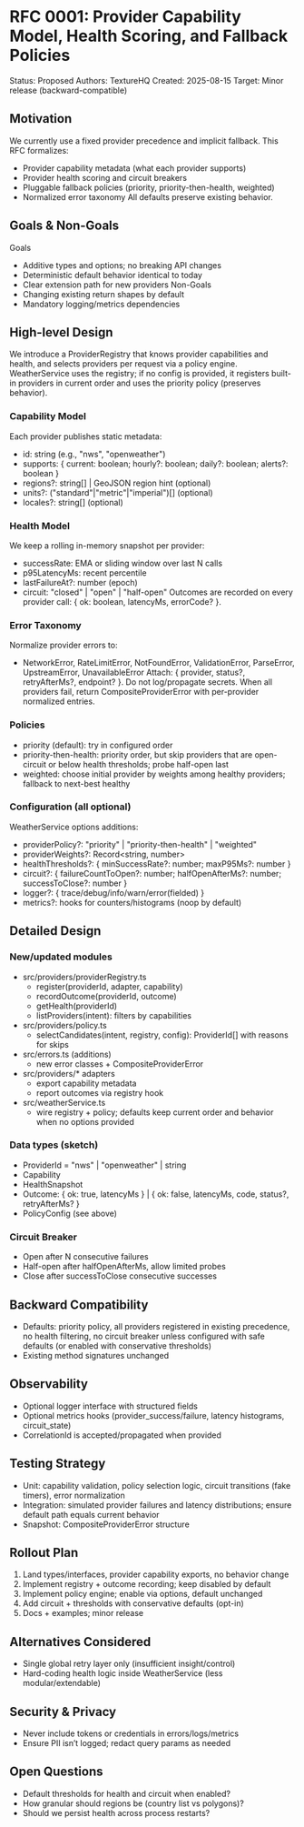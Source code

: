 # RFC 0001: Provider Capability Model, Health Scoring, and Fallback Policies

Status: Proposed
Authors: TextureHQ
Created: 2025-08-15
Target: Minor release (backward-compatible)

## Motivation
We currently use a fixed provider precedence and implicit fallback. This RFC formalizes:
- Provider capability metadata (what each provider supports)
- Provider health scoring and circuit breakers
- Pluggable fallback policies (priority, priority-then-health, weighted)
- Normalized error taxonomy
All defaults preserve existing behavior.

## Goals & Non-Goals
Goals
- Additive types and options; no breaking API changes
- Deterministic default behavior identical to today
- Clear extension path for new providers
Non-Goals
- Changing existing return shapes by default
- Mandatory logging/metrics dependencies

## High-level Design
We introduce a ProviderRegistry that knows provider capabilities and health, and selects providers per request via a policy engine. WeatherService uses the registry; if no config is provided, it registers built-in providers in current order and uses the priority policy (preserves behavior).

### Capability Model
Each provider publishes static metadata:
- id: string (e.g., "nws", "openweather")
- supports: { current: boolean; hourly?: boolean; daily?: boolean; alerts?: boolean }
- regions?: string[] | GeoJSON region hint (optional)
- units?: ("standard"|"metric"|"imperial")[] (optional)
- locales?: string[] (optional)

### Health Model
We keep a rolling in-memory snapshot per provider:
- successRate: EMA or sliding window over last N calls
- p95LatencyMs: recent percentile
- lastFailureAt?: number (epoch)
- circuit: "closed" | "open" | "half-open"
Outcomes are recorded on every provider call: { ok: boolean, latencyMs, errorCode? }.

### Error Taxonomy
Normalize provider errors to:
- NetworkError, RateLimitError, NotFoundError, ValidationError, ParseError, UpstreamError, UnavailableError
Attach: { provider, status?, retryAfterMs?, endpoint? }. Do not log/propagate secrets.
When all providers fail, return CompositeProviderError with per-provider normalized entries.

### Policies
- priority (default): try in configured order
- priority-then-health: priority order, but skip providers that are open-circuit or below health thresholds; probe half-open last
- weighted: choose initial provider by weights among healthy providers; fallback to next-best healthy

### Configuration (all optional)
WeatherService options additions:
- providerPolicy?: "priority" | "priority-then-health" | "weighted"
- providerWeights?: Record<string, number>
- healthThresholds?: { minSuccessRate?: number; maxP95Ms?: number }
- circuit?: { failureCountToOpen?: number; halfOpenAfterMs?: number; successToClose?: number }
- logger?: { trace/debug/info/warn/error(fielded) }
- metrics?: hooks for counters/histograms (noop by default)

## Detailed Design

### New/updated modules
- src/providers/providerRegistry.ts
  - register(providerId, adapter, capability)
  - recordOutcome(providerId, outcome)
  - getHealth(providerId)
  - listProviders(intent): filters by capabilities
- src/providers/policy.ts
  - selectCandidates(intent, registry, config): ProviderId[] with reasons for skips
- src/errors.ts (additions)
  - new error classes + CompositeProviderError
- src/providers/* adapters
  - export capability metadata
  - report outcomes via registry hook
- src/weatherService.ts
  - wire registry + policy; defaults keep current order and behavior when no options provided

### Data types (sketch)
- ProviderId = "nws" | "openweather" | string
- Capability
- HealthSnapshot
- Outcome: { ok: true, latencyMs } | { ok: false, latencyMs, code, status?, retryAfterMs? }
- PolicyConfig (see above)

### Circuit Breaker
- Open after N consecutive failures
- Half-open after halfOpenAfterMs, allow limited probes
- Close after successToClose consecutive successes

## Backward Compatibility
- Defaults: priority policy, all providers registered in existing precedence, no health filtering, no circuit breaker unless configured with safe defaults (or enabled with conservative thresholds)
- Existing method signatures unchanged

## Observability
- Optional logger interface with structured fields
- Optional metrics hooks (provider_success/failure, latency histograms, circuit_state)
- CorrelationId is accepted/propagated when provided

## Testing Strategy
- Unit: capability validation, policy selection logic, circuit transitions (fake timers), error normalization
- Integration: simulated provider failures and latency distributions; ensure default path equals current behavior
- Snapshot: CompositeProviderError structure

## Rollout Plan
1. Land types/interfaces, provider capability exports, no behavior change
2. Implement registry + outcome recording; keep disabled by default
3. Implement policy engine; enable via options, default unchanged
4. Add circuit + thresholds with conservative defaults (opt-in)
5. Docs + examples; minor release

## Alternatives Considered
- Single global retry layer only (insufficient insight/control)
- Hard-coding health logic inside WeatherService (less modular/extendable)

## Security & Privacy
- Never include tokens or credentials in errors/logs/metrics
- Ensure PII isn’t logged; redact query params as needed

## Open Questions
- Default thresholds for health and circuit when enabled?
- How granular should regions be (country list vs polygons)?
- Should we persist health across process restarts?
